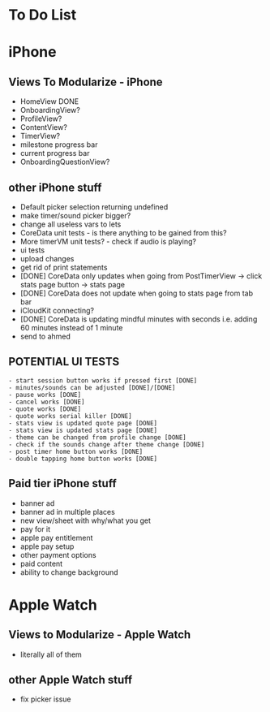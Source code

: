 #  To Do List

# iPhone
## Views To Modularize - iPhone

- HomeView DONE
- OnboardingView?
- ProfileView? 
- ContentView?
- TimerView? 
- milestone progress bar
- current progress bar
- OnboardingQuestionView?

## other iPhone stuff

- Default picker selection returning undefined
- make timer/sound picker bigger?
- change all useless vars to lets
- CoreData unit tests - is there anything to be gained from this?
- More timerVM unit tests? - check if audio is playing?
- ui tests
- upload changes
- get rid of print statements
- [DONE] CoreData only updates when going from PostTimerView -> click stats page button -> stats page 
- [DONE] CoreData does not update when going to stats page from tab bar
- iCloudKit connecting?
- [DONE] CoreData is updating mindful minutes with seconds i.e. adding 60 minutes instead of 1 minute
- send to ahmed

## POTENTIAL UI TESTS
	- start session button works if pressed first [DONE]
	- minutes/sounds can be adjusted [DONE]/[DONE]
	- pause works [DONE]
	- cancel works [DONE]
	- quote works [DONE]
	- quote works serial killer [DONE]
	- stats view is updated quote page [DONE]
	- stats view is updated stats page [DONE]
	- theme can be changed from profile change [DONE]
	- check if the sounds change after theme change [DONE]
	- post timer home button works [DONE]
	- double tapping home button works [DONE]

## Paid tier iPhone stuff

- banner ad
- banner ad in multiple places
- new view/sheet with why/what you get
- pay for it
- apple pay entitlement
- apple pay setup
- other payment options
- paid content
- ability to change background 

# Apple Watch
## Views to Modularize - Apple Watch

- literally all of them

## other Apple Watch stuff

- fix picker issue

